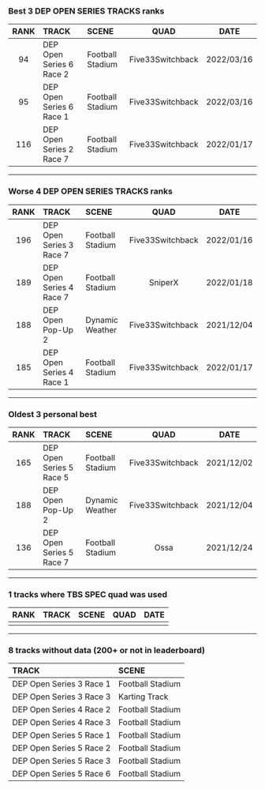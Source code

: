 ### Best 3 DEP OPEN SERIES TRACKS ranks
|RANK|TRACK|SCENE|QUAD|DATE|
|:---:|:---|:---|:---:|:---:|
|94|DEP Open Series 6 Race 2|Football Stadium|Five33Switchback|2022/03/16|
|95|DEP Open Series 6 Race 1|Football Stadium|Five33Switchback|2022/03/16|
|116|DEP Open Series 2 Race 7|Football Stadium|Five33Switchback|2022/01/17|
---
### Worse 4 DEP OPEN SERIES TRACKS ranks
|RANK|TRACK|SCENE|QUAD|DATE|
|:---:|:---|:---|:---:|:---:|
|196|DEP Open Series 3 Race 7|Football Stadium|Five33Switchback|2022/01/16|
|189|DEP Open Series 4 Race 7|Football Stadium|SniperX|2022/01/18|
|188|DEP Open Pop-Up 2|Dynamic Weather|Five33Switchback|2021/12/04|
|185|DEP Open Series 4 Race 1|Football Stadium|Five33Switchback|2022/01/17|
---
### Oldest 3 personal best
|RANK|TRACK|SCENE|QUAD|DATE|
|:---:|:---|:---|:---:|:---:|
|165|DEP Open Series 5 Race 5|Football Stadium|Five33Switchback|2021/12/02|
|188|DEP Open Pop-Up 2|Dynamic Weather|Five33Switchback|2021/12/04|
|136|DEP Open Series 5 Race 7|Football Stadium|Ossa|2021/12/24|
---
### 1 tracks where TBS SPEC quad was used
|RANK|TRACK|SCENE|QUAD|DATE|
|:---:|:---|:---|:---:|:---:|
||||||
---
### 8 tracks without data (200+ or not in leaderboard)
|TRACK|SCENE|
|:---|:---|
|DEP Open Series 3 Race 1|Football Stadium|
|DEP Open Series 3 Race 3|Karting Track|
|DEP Open Series 4 Race 2|Football Stadium|
|DEP Open Series 4 Race 3|Football Stadium|
|DEP Open Series 5 Race 1|Football Stadium|
|DEP Open Series 5 Race 2|Football Stadium|
|DEP Open Series 5 Race 3|Football Stadium|
|DEP Open Series 5 Race 6|Football Stadium|
